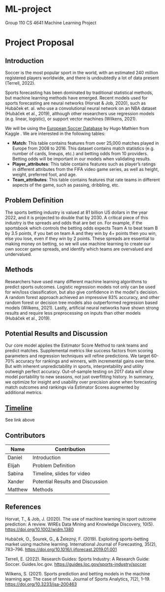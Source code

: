 # ML-project
Group 110 CS 4641 Machine Learning Project
# Project Proposal
## Introduction
Soccer is the most popular sport in the world, with an estimated 240 million registered players worldwide, and there is undoubtedly a lot of data present (Terrell, 2022). 

Sports forecasting has been dominated by traditional statistical methods, but machine learning methods have emerged. Recent models used for sports forecasting are neural networks (Horvat & Job, 2020), such as Hubáček et. al. who use a convolutional neural network on an NBA dataset (Hubáček et al., 2019), although other researchers use regression models (e.g. linear, logistic), or support vector machines (Wilkens, 2021). 

We will be using the [European Soccer Database](https://www.kaggle.com/datasets/hugomathien/soccer/data) by Hugo Mathien from Kaggle . We are interested in the following tables:
* __Match__:
This table contains features from over 25,000 matches played in Europe from 2008 to 2016. This dataset contains match statistics (e.g. number of cards, lineups, etc.) and betting odds from 10 providers. Betting odds will be important in our models when validating results. 
* __Player_attributes__:
This table contains features such as player’s ratings in different attributes from the FIFA video game series, as well as height, weight, preferred foot, and age. 
* __Team_attributes__:
This table contains features that rate teams in different aspects of the game, such as passing, dribbling, etc.

## Problem Definition
The sports betting industry is valued at 81 billion US dollars in the year 2022, and it is projected to double that by 2030. A critical piece of this industry is the spreads and odds that are bet on. For example, if the sportsbook which controls the betting odds expects Team A to beat team B by 3.5 points, if you bet on team A and they win by 4+ points then you win, else you lose, even if they win by 2 points. These spreads are essential to making money on betting, so we will use machine learning to create our own soccer game spreads, and identify which teams are overvalued and undervalued.

## Methods
Researchers have used many different machine learning algorithms to predict sports outcomes. Logistic regression models not only can be used for win/loss classification, but also give confidence in the model's decision. A random forest approach achieved an impressive 83% accuracy, and other random forest or decision tree models also outperformed regression based models (Wilkens, 2021). Lastly, artificial neural networks have shown strong results and require less preprocessing on inputs than other models (Hubáček et al., 2019).

## Potential Results and Discussion 
Our core model applies the Estimator Score Method to rank teams and predict matches. Supplemental metrics like success factors from scoring parameters and regression techniques will refine predictions. We target 60-70% accuracy for rankings and winners, with incremental gains over time. But with inherent unpredictability in sports, interpretability and utility outweigh perfect accuracy. Out-of-sample testing on 2017 data will show model portability to new seasons, not just overfitting history. In summary, we optimize for insight and usability over precision alone when forecasting match outcomes and rankings via Estimator Scores augmented by additional metrics.

## [Timeline](https://gtvault-my.sharepoint.com/:x:/g/personal/sajjan3_gatech_edu/EZLBLWmNKIlOhDSoWb220_8B6iRV6UzX8bXvDjJ6bf01vA?e=dXrga7)
See link above
## Contributors

| Name | Contribution |
| -- | -- |
| Daniel | Introduction |
| Elijah | Problem Definition |
| Sabina | Timeline, slides for video |
| Xander | Potential Results and Discussion |
| Matthew | Methods |

## References
Horvat, T., & Job, J. (2020). The use of machine learning in sport outcome prediction: A review. WIREs Data Mining and Knowledge Discovery, 10(5). https://doi.org/10.1002/widm.1380

Hubáček, O., Šourek, G., & Železný, F. (2019). Exploiting sports-betting market using machine learning. International Journal of Forecasting, 35(2), 783–796. https://doi.org/10.1016/j.ijforecast.2019.01.001

Terrell, E. (2022). Research Guides: Sports Industry: A Research Guide: Soccer. Guides.loc.gov. https://guides.loc.gov/sports-industry/soccer

Wilkens, S. (2021). Sports prediction and betting models in the machine learning age: The case of tennis. Journal of Sports Analytics, 7(2), 1–19. https://doi.org/10.3233/jsa-200463
